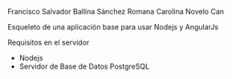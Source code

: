 Francisco Salvador Ballina Sánchez
Romana Carolina Novelo Can

Esqueleto de una aplicación base para usar Nodejs y AngularJs

Requisitos en el servidor

- Nodejs
- Servidor de Base de Datos PostgreSQL